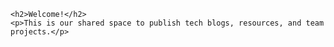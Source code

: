    <h2>Welcome!</h2>
    <p>This is our shared space to publish tech blogs, resources, and team projects.</p>